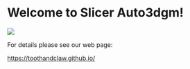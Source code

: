 # Welcome to Slicer Auto3dgm!

<img src ="http://www2.stat.duke.edu/~hmk16/auto3dgm/auto3dgmlogo.png">

For details please see our web page:

https://toothandclaw.github.io/



